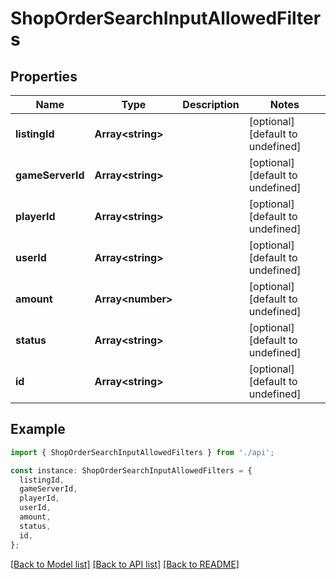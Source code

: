 # ShopOrderSearchInputAllowedFilters

## Properties

| Name             | Type                    | Description | Notes                             |
| ---------------- | ----------------------- | ----------- | --------------------------------- |
| **listingId**    | **Array&lt;string&gt;** |             | [optional] [default to undefined] |
| **gameServerId** | **Array&lt;string&gt;** |             | [optional] [default to undefined] |
| **playerId**     | **Array&lt;string&gt;** |             | [optional] [default to undefined] |
| **userId**       | **Array&lt;string&gt;** |             | [optional] [default to undefined] |
| **amount**       | **Array&lt;number&gt;** |             | [optional] [default to undefined] |
| **status**       | **Array&lt;string&gt;** |             | [optional] [default to undefined] |
| **id**           | **Array&lt;string&gt;** |             | [optional] [default to undefined] |

## Example

```typescript
import { ShopOrderSearchInputAllowedFilters } from './api';

const instance: ShopOrderSearchInputAllowedFilters = {
  listingId,
  gameServerId,
  playerId,
  userId,
  amount,
  status,
  id,
};
```

[[Back to Model list]](../README.md#documentation-for-models) [[Back to API list]](../README.md#documentation-for-api-endpoints) [[Back to README]](../README.md)
